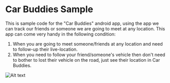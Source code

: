 # Car Buddies Sample
This is sample code for the "Car Buddies" android app, using the app we can track our friends or someone we are going to meet at any location.
This app can come very handy in the following condition:

1. When you are going to meet someone/friends at any location and need to follow-up their live-location.
2. When you need to follow your friend/someone's vehicle then don't need to bother to lost their vehicle on the road, just see their location in Car Buddies.


![Alt text](https://lh3.googleusercontent.com/QYpH5GLNVAZ8iEkTLMH3kKWlPDUzCj-X7HfkakMLT6TOTQzSXCZ7kJRnVLiADtO8y6IV=h900-rw?raw=true "Title")

